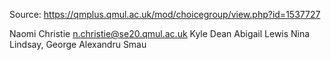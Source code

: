 Source: https://qmplus.qmul.ac.uk/mod/choicegroup/view.php?id=1537727

Naomi Christie n.christie@se20.qmul.ac.uk
Kyle Dean
Abigail Lewis
Nina Lindsay,
George Alexandru Smau